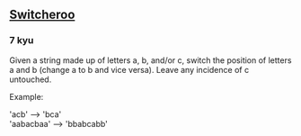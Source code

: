 <h2><a href=https://www.codewars.com/kata/57f759bb664021a30300007d/train/cpp target="_blank">Switcheroo</a></h2><h3>7 kyu</h3><p>Given a string made up of letters a, b, and/or c, switch the position of letters a and b (change a to b and vice versa). Leave any incidence of c untouched.</p><p>Example:</p><p>'acb' --&gt; 'bca'<br>'aabacbaa' --&gt; 'bbabcabb'</p>